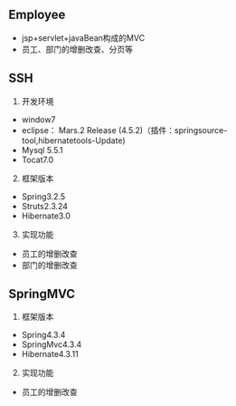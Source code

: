## Employee
* jsp+servlet+javaBean构成的MVC
* 员工、部门的增删改查、分页等

## SSH
1. 开发环境
 * window7
 * eclipse： Mars.2 Release (4.5.2)（插件：springsource-tool,hibernatetools-Update)
 * Mysql 5.5.1
 * Tocat7.0

2. 框架版本
* Spring3.2.5
* Struts2.3.24
* Hibernate3.0

3. 实现功能
* 员工的增删改查
* 部门的增删改查


## SpringMVC
1. 框架版本
* Spring4.3.4
* SpringMvc4.3.4
* Hibernate4.3.11

2. 实现功能
* 员工的增删改查
